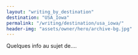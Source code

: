 ```yaml
---
layout: "writing_by_destination"
destination: "USA_Iowa"
permalink: "/writing/destination/usa_iowa/"
header-img: "assets/owner/hero/archive-bg.jpg"
---
```


Quelques info au sujet de....